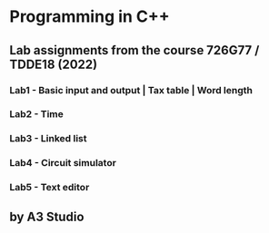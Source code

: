 # Programming in C++

## Lab assignments from the course 726G77 / TDDE18 (2022)

### Lab1 - Basic input and output | Tax table | Word length
### Lab2 - Time
### Lab3 - Linked list
### Lab4 - Circuit simulator
### Lab5 - Text editor


## by A3 Studio
